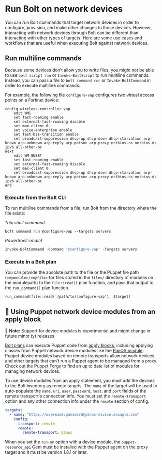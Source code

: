 # Run Bolt on network devices

You can run Bolt commands that target network devices in order to configure, provision, and make
other changes to those devices. However, interacting with network devices through Bolt can be
different than interacting with other types of targets. Here are some use cases and workflows that
are useful when executing Bolt against network devices.

## Run multiline commands

Because some devices don't allow you to write files, you might not be able to use `bolt script run`
or `Invoke-BoltScript` to run multiline commands. Instead, you can pass a file to `bolt command run`
or `Invoke-BoltCommand` in order to execute multiline commands.

For example, the following file `configure-vap` configures two virtual access points on a Fortinet
device:

```
config wireless-controller vap
    edit WMI
    set fast-roaming enable
    set external-fast-roaming disable
    set max-client 0
    set voice-enterprise enable
    set fast-bss-transition enable
    set broadcast-suppression dhcp-up dhcp-down dhcp-starvation arp-known arp-unknown arp-reply arp-poison arp-proxy netbios-ns netbios-ds ipv6 all-other-bc
next
    edit WM-GUEST
    set fast-roaming enable
    set external-fast-roaming disable
    set max-client 0
    set broadcast-suppression dhcp-up dhcp-down dhcp-starvation arp-known arp-unknown arp-reply arp-poison arp-proxy netbios-ns netbios-ds ipv6 all-other-bc
end
```

### Execute from the Bolt CLI

To run multiline commands from a file, run Bolt from the directory where the file exists:

_\*nix shell command_

```shell
bolt command run @configure-vap --targets servers
```

_PowerShell cmdlet_

```powershell
Invoke-BoltCommand -Command '@configure-vap' -Targets servers
```

### Execute in a Bolt plan

You can provide the absolute path to the file or the Puppet file path (`<mymodule>/<myfile>` for
files stored in the `files/` directory of modules on the modulepath) to the `file::read()` plan
function, and pass that output to the `run_command()` plan function.

```
run_command(file::read('/path/to/configure-vap'), $target)
```

## 🧪 Using Puppet network device modules from an apply block

🧪 **Note:** Support for device modules is experimental and might change in
future minor (y) releases.

[Bolt plans](plans.md) can execute Puppet code from [apply
blocks](applying_manifest_blocks.md#applying-manifest-blocks-from-a-puppet-plan), including applying
classes from Puppet network device modules like the [PanOS
module](https://forge.puppet.com/modules/puppetlabs/panos). Puppet device modules based on
remote transports allow network devices and other targets that can't run a Puppet agent to be
managed from a proxy. Check out the [Puppet
Forge](https://forge.puppet.com/modules?utf-8=%E2%9C%93&page_size=25&sort=rank&q=network&endorsements=partner+supported)
to find an up to date list of modules for managing network devices.

To use device modules from an apply statement, you must add the devices to the
Bolt inventory as remote targets. The `name` of the target will be used to
auto-populate the `name`, `uri`, `user`, `password`, `host`, and `port` fields
of the remote transport's connection info. You must set the `remote-transport`
option and any other connection info under the `remote` section of config.

```yaml
targets:
  - name: "https://username:password@panos-device.example.com"
    config:
      transport: remote
      remote:
        remote-transport: panos
```

When you set the `run-on` option with a device module, the `puppet-resource_api`
Gem must be installed with the Puppet agent on the proxy target and it must be
version 1.8.1 or later.

